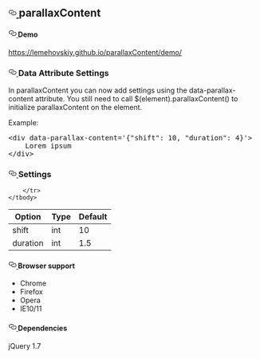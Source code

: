<h2>
    <a id="user-content-slick" class="anchor" href="#slick" aria-hidden="true">
        <svg aria-hidden="true" class="octicon octicon-link" height="16" version="1.1" viewBox="0 0 16 16"
             width="16">
            <path fill-rule="evenodd"
                  d="M4 9h1v1H4c-1.5 0-3-1.69-3-3.5S2.55 3 4 3h4c1.45 0 3 1.69 3 3.5 0 1.41-.91 2.72-2 3.25V8.59c.58-.45 1-1.27 1-2.09C10 5.22 8.98 4 8 4H4c-.98 0-2 1.22-2 2.5S3 9 4 9zm9-3h-1v1h1c1 0 2 1.22 2 2.5S13.98 12 13 12H9c-.98 0-2-1.22-2-2.5 0-.83.42-1.64 1-2.09V6.25c-1.09.53-2 1.84-2 3.25C6 11.31 7.55 13 9 13h4c1.45 0 3-1.69 3-3.5S14.5 6 13 6z"></path>
        </svg>
    </a>parallaxContent
</h2>

<h4><a id="user-content-demo" class="anchor" href="#demo" aria-hidden="true">
    <svg aria-hidden="true" class="octicon octicon-link" height="16" version="1.1" viewBox="0 0 16 16" width="16">
        <path fill-rule="evenodd"
              d="M4 9h1v1H4c-1.5 0-3-1.69-3-3.5S2.55 3 4 3h4c1.45 0 3 1.69 3 3.5 0 1.41-.91 2.72-2 3.25V8.59c.58-.45 1-1.27 1-2.09C10 5.22 8.98 4 8 4H4c-.98 0-2 1.22-2 2.5S3 9 4 9zm9-3h-1v1h1c1 0 2 1.22 2 2.5S13.98 12 13 12H9c-.98 0-2-1.22-2-2.5 0-.83.42-1.64 1-2.09V6.25c-1.09.53-2 1.84-2 3.25C6 11.31 7.55 13 9 13h4c1.45 0 3-1.69 3-3.5S14.5 6 13 6z"></path>
    </svg>
</a>Demo
</h4>

<p><a href="https://lemehovskiy.github.io/parallaxContent/demo/">https://lemehovskiy.github.io/parallaxContent/demo/</a>
</p>


<h3><a id="user-content-data-attribute-settings" class="anchor" href="#data-attribute-settings" aria-hidden="true">
    <svg aria-hidden="true" class="octicon octicon-link" height="16" version="1.1" viewBox="0 0 16 16" width="16">
        <path fill-rule="evenodd"
              d="M4 9h1v1H4c-1.5 0-3-1.69-3-3.5S2.55 3 4 3h4c1.45 0 3 1.69 3 3.5 0 1.41-.91 2.72-2 3.25V8.59c.58-.45 1-1.27 1-2.09C10 5.22 8.98 4 8 4H4c-.98 0-2 1.22-2 2.5S3 9 4 9zm9-3h-1v1h1c1 0 2 1.22 2 2.5S13.98 12 13 12H9c-.98 0-2-1.22-2-2.5 0-.83.42-1.64 1-2.09V6.25c-1.09.53-2 1.84-2 3.25C6 11.31 7.55 13 9 13h4c1.45 0 3-1.69 3-3.5S14.5 6 13 6z"></path>
    </svg>
</a>Data Attribute Settings
</h3>
<p>In parallaxContent you can now add settings using the data-parallax-content attribute. You still need to call
    $(element).parallaxContent()
    to initialize parallaxContent on the element.
</p>

<p>Example:</p>

<div class="highlight highlight-text-html-basic">
    <pre>&lt;<span class="pl-ent">div</span> <span
            class="pl-e">data-parallax-content</span>=<span
            class="pl-s"><span class="pl-pds">'</span>{"shift": 10, "duration": 4}<span
            class="pl-pds">'</span></span>&gt;
    Lorem ipsum
&lt;/<span class="pl-ent">div</span>&gt;
</pre>
</div>

<h3><a id="user-content-settings" class="anchor" href="#settings" aria-hidden="true">
    <svg aria-hidden="true" class="octicon octicon-link" height="16" version="1.1" viewBox="0 0 16 16" width="16">
        <path fill-rule="evenodd"
              d="M4 9h1v1H4c-1.5 0-3-1.69-3-3.5S2.55 3 4 3h4c1.45 0 3 1.69 3 3.5 0 1.41-.91 2.72-2 3.25V8.59c.58-.45 1-1.27 1-2.09C10 5.22 8.98 4 8 4H4c-.98 0-2 1.22-2 2.5S3 9 4 9zm9-3h-1v1h1c1 0 2 1.22 2 2.5S13.98 12 13 12H9c-.98 0-2-1.22-2-2.5 0-.83.42-1.64 1-2.09V6.25c-1.09.53-2 1.84-2 3.25C6 11.31 7.55 13 9 13h4c1.45 0 3-1.69 3-3.5S14.5 6 13 6z"></path>
    </svg>
</a>Settings
</h3>
<table>
    <thead>
        <tr>
            <th>Option</th>
            <th>Type</th>
            <th>Default</th>
        </tr>
    </thead>
    <tbody>
        <tr>
            <td>shift</td>
            <td>int</td>
            <td>10</td>
        </tr>
        <tr>
            <td>duration</td>
            <td>int</td>
            <td>1.5</td>

        </tr>
    </tbody>
</table>

<h4><a id="user-content-browser-support" class="anchor" href="#browser-support" aria-hidden="true">
    <svg aria-hidden="true" class="octicon octicon-link" height="16" version="1.1" viewBox="0 0 16 16" width="16">
        <path fill-rule="evenodd"
              d="M4 9h1v1H4c-1.5 0-3-1.69-3-3.5S2.55 3 4 3h4c1.45 0 3 1.69 3 3.5 0 1.41-.91 2.72-2 3.25V8.59c.58-.45 1-1.27 1-2.09C10 5.22 8.98 4 8 4H4c-.98 0-2 1.22-2 2.5S3 9 4 9zm9-3h-1v1h1c1 0 2 1.22 2 2.5S13.98 12 13 12H9c-.98 0-2-1.22-2-2.5 0-.83.42-1.64 1-2.09V6.25c-1.09.53-2 1.84-2 3.25C6 11.31 7.55 13 9 13h4c1.45 0 3-1.69 3-3.5S14.5 6 13 6z"></path>
    </svg>
</a>Browser support
</h4>
<ul>
    <li>Chrome</li>
    <li>Firefox</li>
    <li>Opera</li>
    <li>IE10/11</li>
</ul>
<h4><a id="user-content-dependencies" class="anchor" href="#dependencies" aria-hidden="true">
    <svg aria-hidden="true" class="octicon octicon-link" height="16" version="1.1" viewBox="0 0 16 16" width="16">
        <path fill-rule="evenodd"
              d="M4 9h1v1H4c-1.5 0-3-1.69-3-3.5S2.55 3 4 3h4c1.45 0 3 1.69 3 3.5 0 1.41-.91 2.72-2 3.25V8.59c.58-.45 1-1.27 1-2.09C10 5.22 8.98 4 8 4H4c-.98 0-2 1.22-2 2.5S3 9 4 9zm9-3h-1v1h1c1 0 2 1.22 2 2.5S13.98 12 13 12H9c-.98 0-2-1.22-2-2.5 0-.83.42-1.64 1-2.09V6.25c-1.09.53-2 1.84-2 3.25C6 11.31 7.55 13 9 13h4c1.45 0 3-1.69 3-3.5S14.5 6 13 6z"></path>
    </svg>
</a>Dependencies
</h4>
<p>jQuery 1.7</p>
